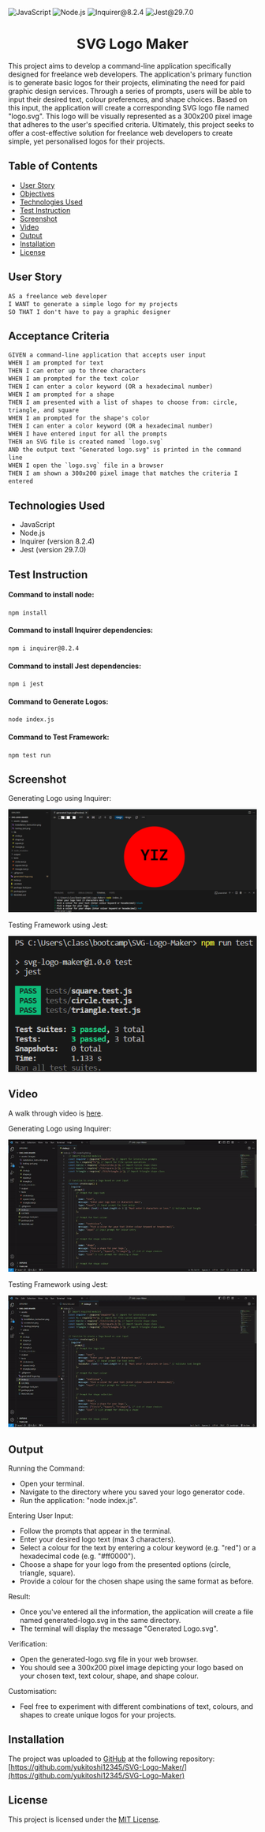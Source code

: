![JavaScript](https://img.shields.io/badge/JavaScript-orange) ![Node.js](https://img.shields.io/badge/Node.js-blue) ![Inquirer@8.2.4](https://img.shields.io/badge/Inquirer@8.2.4-green) ![Jest@29.7.0](https://img.shields.io/badge/Jest@29.7.0-red)

<h1 align = "center"> SVG Logo Maker </h1>
This project aims to develop a command-line application specifically designed for freelance web developers. The application's primary function is to generate basic logos for their projects, eliminating the need for paid graphic design services. Through a series of prompts, users will be able to input their desired text, colour preferences, and shape choices. Based on this input, the application will create a corresponding SVG logo file named "logo.svg". This logo will be visually represented as a 300x200 pixel image that adheres to the user's specified criteria. Ultimately, this project seeks to offer a cost-effective solution for freelance web developers to create simple, yet personalised logos for their projects.

## Table of Contents

- [User Story](#user-story)
- [Objectives](#objectives)
- [Technologies Used](#technologies-used)
- [Test Instruction](#test-instruction)
- [Screenshot](#screenshot)
- [Video](#video)
- [Output](#output)
- [Installation](#installation)
- [License](#license)

## User Story
```
AS a freelance web developer
I WANT to generate a simple logo for my projects
SO THAT I don't have to pay a graphic designer
```

## Acceptance Criteria
```
GIVEN a command-line application that accepts user input
WHEN I am prompted for text
THEN I can enter up to three characters
WHEN I am prompted for the text color
THEN I can enter a color keyword (OR a hexadecimal number)
WHEN I am prompted for a shape
THEN I am presented with a list of shapes to choose from: circle, triangle, and square
WHEN I am prompted for the shape's color
THEN I can enter a color keyword (OR a hexadecimal number)
WHEN I have entered input for all the prompts
THEN an SVG file is created named `logo.svg`
AND the output text "Generated logo.svg" is printed in the command line
WHEN I open the `logo.svg` file in a browser
THEN I am shown a 300x200 pixel image that matches the criteria I entered
```

## Technologies Used
- JavaScript
- Node.js
- Inquirer (version 8.2.4)
- Jest (version 29.7.0)

## Test Instruction
  #### Command to install node:
  `
  npm install
  `
  
  #### Command to install Inquirer dependencies:
  `
  npm i inquirer@8.2.4
  `

  #### Command to install Jest dependencies:
  `
  npm i jest
  `

  #### Command to Generate Logos:
  `
  node index.js
  `

  #### Command to Test Framework:
  `
  npm test run
  `

## Screenshot
Generating Logo using Inquirer:

![](./assets/images/screenshot.png)

Testing Framework using Jest:

![](./assets/images/testing-jest.png)

## Video
A walk through video is [here](https://www.youtube.com/watch?v=4rrexRqA8f0).

Generating Logo using Inquirer:

![](./assets/videos/screenrecord.gif)

Testing Framework using Jest:

![](./assets/videos/testing-jest.gif)

## Output
Running the Command:
- Open your terminal.
- Navigate to the directory where you saved your logo generator code.
- Run the application: "node index.js".

Entering User Input:
- Follow the prompts that appear in the terminal.
- Enter your desired logo text (max 3 characters).
- Select a colour for the text by entering a colour keyword (e.g. "red") or a hexadecimal code (e.g. "#ff0000").
- Choose a shape for your logo from the presented options (circle, triangle, square).
- Provide a colour for the chosen shape using the same format as before.

Result:
- Once you've entered all the information, the application will create a file named generated-logo.svg in the same directory.
- The terminal will display the message "Generated Logo.svg".

Verification:
- Open the generated-logo.svg file in your web browser.
- You should see a 300x200 pixel image depicting your logo based on your chosen text, text colour, shape, and shape colour.

Customisation:
- Feel free to experiment with different combinations of text, colours, and shapes to create unique logos for your projects.

## Installation
The project was uploaded to [GitHub](https://github.com/) at the following repository:
[https://github.com/yukitoshi12345/SVG-Logo-Maker/](https://github.com/yukitoshi12345/SVG-Logo-Maker)

## License
This project is licensed under the [MIT License](https://github.com/Yukitoshi12345/SVG-Logo-Maker/blob/main/LICENSE).